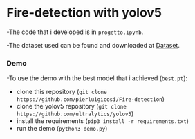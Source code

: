 # Fire-detection with yolov5

-The code that i developed is in `progetto.ipynb`.

-The dataset used can be found and downloaded at [Dataset](https://drive.google.com/drive/folders/1BGMfCWDbS_sGB_HE3pLMpmFt6ixDRIxm?usp=sharing).

### Demo
-To use the demo with the best model that i achieved (`best.pt`):
* clone this repository (`git clone https://github.com/pierluigicosi/Fire-detection`) 
* clone the yolov5 repository (`git clone https://github.com/ultralytics/yolov5`) 
* install the requirements (`pip3 install -r requirements.txt`)
* run the demo (`python3 demo.py`)
